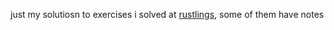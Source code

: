 just my solutiosn to exercises i solved at [rustlings](https://github.com/rust-lang/rustlings), some of them have notes
